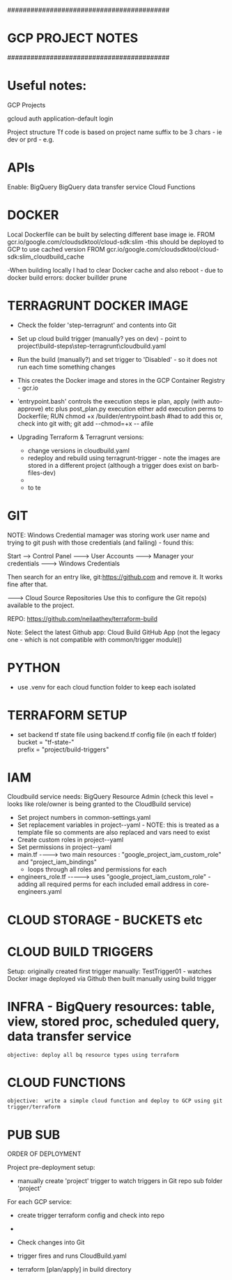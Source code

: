 ##########################################
# GCP PROJECT NOTES                      #
##########################################

# Useful notes:

GCP Projects

gcloud auth application-default login

Project structure
Tf code is based on project name suffix to be 3 chars - ie dev or prd - e.g. <project-name> 

# APIs
Enable:
BigQuery
BigQuery data transfer service
Cloud Functions


# DOCKER
Local Dockerfile can be built by selecting different base image ie. 
FROM gcr.io/google.com/cloudsdktool/cloud-sdk:slim
-this should be deployed to GCP to use cached version
FROM gcr.io/google.com/cloudsdktool/cloud-sdk:slim_cloudbuild_cache

-When building locally I had to clear Docker cache and also reboot - due to docker build errors:
docker buillder prune


# TERRAGRUNT DOCKER IMAGE
- Check the folder 'step-terragrunt' and contents into Git
- Set up cloud build trigger (manually? yes on dev) - point to project\build-steps\step-terragrunt\cloudbuild.yaml 
- Run the build (manually?) and set trigger to 'Disabled' - so it does not run each time something changes
- This creates the Docker image and stores in the GCP Container Registry - gcr.io
- 'entrypoint.bash' controls the execution steps ie plan, apply (with auto-approve) etc  plus post_plan.py execution
        either add execution perms to Dockerfile; RUN chmod +x /builder/entrypoint.bash           #had to add this
        or, check into git with; git add --chmod=+x -- afile

- Upgrading Terraform & Terragrunt versions:
    - change versions in cloudbuild.yaml
    - redeploy and rebuild using terragrunt-trigger - note the images are stored in a different project (although a trigger does exist on barb-files-dev)
    - 
    - to te


# GIT

NOTE: Windows Credential mamager was storing work user name and trying to git push with those credentials (and failing) - found this:

Start --> Control Panel ---> User Accounts ---> Manager your credentials ---> Windows Credentials

Then search for an entry like, git:https://github.com and remove it. It works fine after that.

---> Cloud Source Repositories
Use this to configure the Git repo(s) available to the project.

REPO: https://github.com/neilaathey/terraform-build

Note: Select the latest Github app: Cloud Build GitHub App  (not the legacy one - which is not compatible with common/trigger module))

# PYTHON 
- use .venv for each cloud function folder to keep each isolated


# TERRAFORM SETUP
- set backend tf state file using backend.tf config file (in each tf folder)
    bucket = "tf-state-<project-name>"      
    prefix = "project/build-triggers"
    

# IAM
Cloudbuild service needs:
    BigQuery Resource Admin (check this level = looks like role/owner is being granted to the CloudBuild service)

- Set project numbers in common-settings.yaml
- Set replacement variables in project-<projet-name>-yaml - NOTE: this is treated as a template file so comments are also replaced and vars need to exist
- Create custom roles in project-<projet-name>-yaml
- Set permissions in project-<projet-name>-yaml
- main.tf ---->  two main resources :  "google_project_iam_custom_role"  and "project_iam_bindings"   
    - loops through all roles and permissions for each 
- engineers_role.tf -----> uses "google_project_iam_custom_role" - adding all required perms for each included email address in core-engineers.yaml


# CLOUD STORAGE - BUCKETS etc

# CLOUD BUILD TRIGGERS

Setup: originally created first trigger manually: TestTrigger01 - watches 
Docker image deployed via Github then built manually using build trigger


# INFRA - BigQuery resources: table, view, stored proc, scheduled query, data transfer service

    objective: deploy all bq resource types using terraform



# CLOUD FUNCTIONS

    objective:  write a simple cloud function and deploy to GCP using git trigger/terraform

# PUB SUB




ORDER OF DEPLOYMENT

Project pre-deployment setup:
- manually create 'project' trigger to watch triggers in Git repo sub folder 'project'

For each GCP service:

- create trigger terraform config and check into repo
- 

- Check changes into Git
- trigger fires and runs CloudBuild.yaml
- terraform [plan/apply] in build directory
